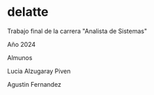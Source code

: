 # delatte
Trabajo final de la carrera "Analista de Sistemas" 

Año 2024

Almunos

Lucia Alzugaray Piven

Agustin Fernandez
